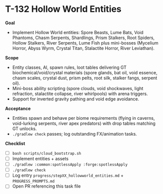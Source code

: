 # T-132 Hollow World Entities

**Goal**

- Implement Hollow World entities: Spore Beasts, Lume Bats, Void Phantoms, Chasm Serpents, Shardlings, Prism Stalkers, Root Spiders, Hollow Stalkers, River Serpents, Lume Fish plus mini-bosses (Mycelium Horror, Abyss Wyrm, Crystal Titan, Stalactite Horror, River Leviathan).

**Scope**

- Entity classes, AI, spawn rules, loot tables delivering GT biochemical/void/crystal materials (spore glands, bat oil, void essence, chasm scales, crystal dust, prism pelts, root silk, stalker fangs, serpent oil).
- Mini-boss ability scripting (spore clouds, void shockwaves, light refraction, stalactite collapse, river whirlpools) with arena triggers.
- Support for inverted gravity pathing and void edge avoidance.

**Acceptance**

- Entities spawn and behave per biome requirements (flying in caverns, void-lurking serpents, river apex predators) with drop tables matching GT unlocks.
- `./gradlew check` passes; log outstanding FX/animation tasks.

**Checklist**

- [ ] `bash scripts/cloud_bootstrap.sh`
- [ ] Implement entities + assets
- [ ] `./gradlew :common:spotlessApply :forge:spotlessApply`
- [ ] `./gradlew check`
- [ ] Log entry `progress/stepXX_hollowworld_entities.md` + `PROGRESS_PROMPTS.md`
- [ ] Open PR referencing this task file
